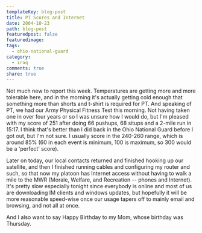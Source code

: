 ```yaml
---
templateKey: blog-post
title: PT Scores and Internet
date: 2004-10-23
path: blog-post
featuredpost: false
featuredimage:
tags:
  - ohio-national-guard
category:
  - iraq
comments: true
share: true
---
```


Not much new to report this week. Temperatures are getting more and more tolerable here, and in the morning it's actually getting cold enough that something more than shorts and t-shirt is required for PT. And speaking of PT, we had our Army Physical Fitness Test this morning. Not having taken one in over four years or so I was unsure how I would do, but I'm pleased with my score of 251 after doing 66 pushups, 68 situps and a 2-mile run in 15:17. I think that's better than I did back in the Ohio National Guard before I got out, but I'm not sure. I usually score in the 240-260 range, which is around 85% (60 in each event is minimum, 100 is maximum, so 300 would be a 'perfect' score).

Later on today, our local contacts returned and finished hooking up our satellite, and then I finished running cables and configuring my router and such, so that now my platoon has Internet access without having to walk a mile to the MWR (Morale, Welfare, and Recreation -- phones and Internet). It's pretty slow especially tonight since everybody is online and most of us are downloading IM clients and windows updates, but hopefully it will be more reasonable speed-wise once our usage tapers off to mainly email and browsing, and not all at once.

And I also want to say Happy Birthday to my Mom, whose birthday was Thursday.
